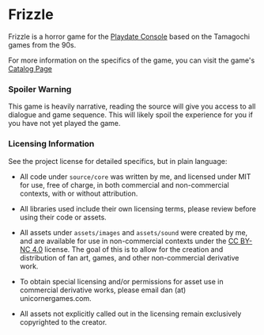 # Frizzle
Frizzle is a horror game for the [Playdate Console](htps://play.date/) based on the Tamagochi games from the 90s.

For more information on the specifics of the game, you can visit the game's [Catalog Page](https://play.date/games/frizzle/)

### Spoiler Warning
This game is heavily narrative, reading the source will give you access to all dialogue and game sequence. This will likely spoil the experience for you if you have not yet played the game.

### Licensing Information
See the project license for detailed specifics, but in plain language:

- All code under `source/core` was written by me, and licensed under MIT for use, free of charge, in both commercial and non-commercial contexts, with or without attribution.

- All libraries used include their own licensing terms, please review before using their code or assets.

- All assets under `assets/images` and `assets/sound` were created by me, and are available for use in non-commercial contexts under the [CC BY-NC 4.0](https://creativecommons.org/licenses/by-nc/4.0/) license. The goal of this is to allow for the creation and distribution of fan art, games, and other non-commercial derivative work.

- To obtain special licensing and/or permissions for asset use in commercial derivative works, please email dan (at) unicornergames.com.

- All assets not explicitly called out in the licensing remain exclusively copyrighted to the creator.